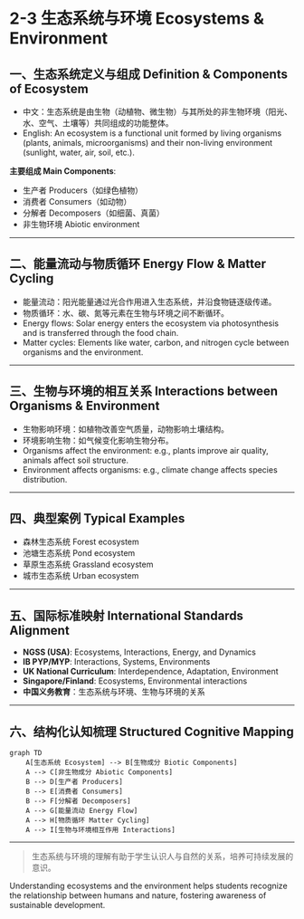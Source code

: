 # 2-3 生态系统与环境 Ecosystems & Environment

## 一、生态系统定义与组成 Definition & Components of Ecosystem

- 中文：生态系统是由生物（动植物、微生物）与其所处的非生物环境（阳光、水、空气、土壤等）共同组成的功能整体。
- English: An ecosystem is a functional unit formed by living organisms (plants, animals, microorganisms) and their non-living environment (sunlight, water, air, soil, etc.).

**主要组成 Main Components**:

- 生产者 Producers（如绿色植物）
- 消费者 Consumers（如动物）
- 分解者 Decomposers（如细菌、真菌）
- 非生物环境 Abiotic environment

---

## 二、能量流动与物质循环 Energy Flow & Matter Cycling

- 能量流动：阳光能量通过光合作用进入生态系统，并沿食物链逐级传递。
- 物质循环：水、碳、氮等元素在生物与环境之间不断循环。
- Energy flows: Solar energy enters the ecosystem via photosynthesis and is transferred through the food chain.
- Matter cycles: Elements like water, carbon, and nitrogen cycle between organisms and the environment.

---

## 三、生物与环境的相互关系 Interactions between Organisms & Environment

- 生物影响环境：如植物改善空气质量，动物影响土壤结构。
- 环境影响生物：如气候变化影响生物分布。
- Organisms affect the environment: e.g., plants improve air quality, animals affect soil structure.
- Environment affects organisms: e.g., climate change affects species distribution.

---

## 四、典型案例 Typical Examples

- 森林生态系统 Forest ecosystem
- 池塘生态系统 Pond ecosystem
- 草原生态系统 Grassland ecosystem
- 城市生态系统 Urban ecosystem

---

## 五、国际标准映射 International Standards Alignment

- **NGSS (USA)**: Ecosystems, Interactions, Energy, and Dynamics
- **IB PYP/MYP**: Interactions, Systems, Environments
- **UK National Curriculum**: Interdependence, Adaptation, Environment
- **Singapore/Finland**: Ecosystems, Environmental interactions
- **中国义务教育**：生态系统与环境、生物与环境的关系

---

## 六、结构化认知梳理 Structured Cognitive Mapping

```mermaid
graph TD
    A[生态系统 Ecosystem] --> B[生物成分 Biotic Components]
    A --> C[非生物成分 Abiotic Components]
    B --> D[生产者 Producers]
    B --> E[消费者 Consumers]
    B --> F[分解者 Decomposers]
    A --> G[能量流动 Energy Flow]
    A --> H[物质循环 Matter Cycling]
    A --> I[生物与环境相互作用 Interactions]
```

---

> 生态系统与环境的理解有助于学生认识人与自然的关系，培养可持续发展的意识。

Understanding ecosystems and the environment helps students recognize the relationship between humans and nature, fostering awareness of sustainable development.
